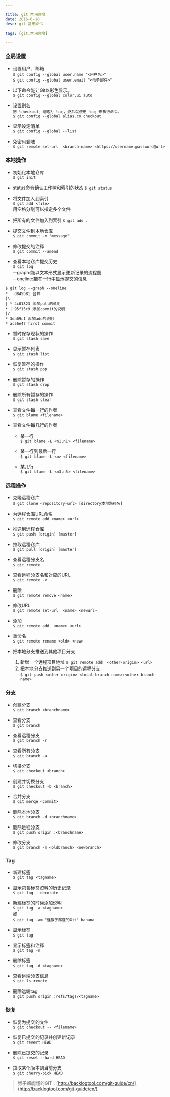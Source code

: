 ```yaml
---

title: git 常用命令
date: 2016-6-10
desc: git 常用命令

tags: [git,常用命令]

---
```


### 全局设置

- 设置用户、邮箱  
`$ git config --global user.name "<用户名>"  `  
`$ git config --global user.email "<电子邮件>"  `

- 以下命令能让Git以彩色显示。  
`$ git config --global color.ui auto`

<!--more-->

- 设置别名  
`把「checkout」缩略为「co」，然后就使用「co」来执行命令。`  
`$ git config --global alias.co checkout`  

- 显示设定清单	
`$ git config --global --list`  

- 免密码登陆  
`$ git remote set-url  <branch-name> <https://username:password@url>` 
 

 ### 本地操作

- 初始化本地仓库   
`$ git init`  

- status命令确认工作树和索引的状态 
`$ git status`    

- 将文件加入到索引    
`$ git add <file>`      
用空格分割可以指定多个文件   

- 把所有的文件加入到索引 
`$ git add . `  

- 提交文件到本地仓库   
`$ git commit -m "message" `  

- 修改提交的注释   
`$ git commit --amend`    

- 查看本地仓库提交历史  
`$ git log`   
--graph:能以文本形式显示更新记录的流程图    
--oneline:能在一行中显示提交的信息  


``` Git
$ git log --graph --oneline
*   d845b81 合并
|\
| * 4c01823 添加pull的说明
* | 95f15c9 添加commit的说明
|/
* 3da09c1 添加add的说明
* ac56e47 first commit
```

- 暂时保存现状的操作  
`$ git stash save`

- 显示暂存列表  
`$ git stash list`  

- 恢复暂存的操作  
`$ git stash pop`  

- 删除暂存的操作  
`$ git stash drop`  

- 删除所有暂存的操作  
`$ git stash clear`  

- 查看文件每一行的作者  
`$ git blame <filename>`

- 查看文件每几行的作者  
    - 某一行  
    `$ git blame -L <n1,n1> <filename>`
 
    - 某一行到最后一行  
    `$ git blame -L <n> <filename>`

    - 某几行  
    `$ git blame -L <n3,n5> <filename>`

### 远程操作

- 克隆远程仓库    
`$ git clone <repository-url> [directory本地路径名]`

- 为远程仓库URL命名    
`$ git remote add <name> <url>`

- 推送到远程仓库   
`$ git push [origin] [master]`

- 拉取远程仓库    
`$ git pull [origin] [master]`

- 查看远程分支名   
`$ git remote`

- 查看远程分支名和对应的URL    
`$ git remote -v`

- 删除    
`$ git remote remove <name>`


- 修改URL   
`$ git remote set-url  <name> <newurl>`

- 添加    
`$ git remote add  <name> <url>`

- 重命名   
`$ git remote rename <old> <new>`

- 把本地分支推送到其他项目分支  
    1. 新增一个远程项目地址 `$ git remote add  <other-origin> <url>`
    2. 把本地分支推送到另一个项目的远程分支  
        `$ git push <other-origin> <local-branch-name>:<other-branch-name>`



### 分支

- 创建分支      
`$ git branch <branchname>`       

- 查看分支              
`$ git branch`

- 查看远程分支    
`$ git branch -r `

- 查看所有分支  
`$ git branch -a`

- 切换分支  
`$ git checkout <branch>`

- 创建并切换分支  
`$ git checkout -b <branch>`

- 合并分支  
`$ git merge <commit>`

- 删除本地分支  
`$ git branch -d <branchname>`

- 删除远程分支  
`$ git push origin :<branchname>`

- 修改分支  
`$ git branch -m <oldbranch> <newbranch>`

### Tag

- 新建标签   
`$ git tag <tagname>` 

- 显示包含标签资料的历史记录  
`$ git log --decorate`

- 新建标签的时候添加说明  
`$ git tag -a <tagname>`  
或  
`$ git tag -am "连猴子都懂的Git" banana`  

- 显示标签  
`$ git tag`

- 显示标签和注释  
 `$ git tag -n`

- 删除标签  
`$ git tag -d <tagname>`

- 查看远端分支信息  
`$ git ls-remote`

- 删除远端tag  
`$ git push origin :refs/tags/<tagname>`

### 恢复

- 恢复为提交的文件  
`$ git checkout -- <filename>`

- 恢复已提交的记录并创建新记录        
`$ git revert HEAD`

- 删除已提交的记录  
`$ git reset --hard HEAD`

- 拉取某个版本到当前分支  
`$ git cherry-pick HEAD`








> 猴子都能懂的GIT：[http://backlogtool.com/git-guide/cn/](http://backlogtool.com/git-guide/cn/)


